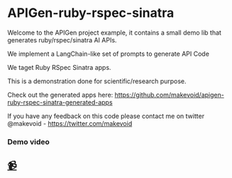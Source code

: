 # APIGen-ruby-rspec-sinatra

Welcome to the APIGen project example, it contains a small demo lib that generates ruby/rspec/sinatra AI APIs.

We implement a LangChain-like set of prompts to generate API Code

We taget Ruby RSpec Sinatra apps.

This is a demonstration done for scientific/research purpose.

Check out the generated apps here: https://github.com/makevoid/apigen-ruby-rspec-sinatra-generated-apps

If you have any feedback on this code please contact me on twitter @makevoid - https://twitter.com/makevoid

### Demo video

## [📹](https://www.youtube.com/watch?v=GHC5oHgq3gM)
